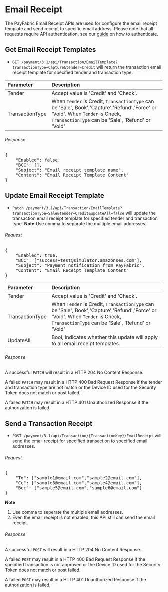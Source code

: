 Email Receipt
=================

The PayFabric Email Receipt APIs are used for configure the email receipt template and send receipt to specific email address.  Please note that all requests require API authentication, see our [guide](Authentication.md) on how to authenticate.

Get Email Receipt Templates
---------------------------

* `GET /payment/3.1/api/Transaction/EmailTemplate?transactionType=Capture&tender=Credit` will return the transaction email receipt template for specified tender and transaction type.

| Parameter  | Description|
| :-----------|:---------| 
| Tender | Accept value is 'Credit' and 'Check'. |
| TransactionType | When `Tender` is Credit, `TransactionType` can be 'Sale','Book','Capture','Refund','Force' or 'Void'. When `Tender` is Check, `TransactionType` can be 'Sale', 'Refund' or 'Void'|

###### Response
<pre>
{
    "Enabled": false,
    "BCC": [],
    "Subject": "Email receipt template name",
    "Content": "Email Receipt Template Content"
}  
</pre>

Update Email Receipt Template
-----------------------------
* `Patch /payment/3.1/api/Transaction/EmailTemplate?transactionType=Sale&tender=Credit&updateAll=false` will update the transaction email receipt template for specified tender and transaction type. <b>Note:</b>Use comma to separate the multiple email addresses.

###### Request
<pre>
{
    "Enabled": true,
    "BCC": ["success+test@simulator.amazonses.com"],
    "Subject": "Payment notification from PayFabric",
    "Content": "Email Receipt Template Content"
}
</pre>
| Parameter  | Description|
| :-----------|:---------| 
| Tender | Accept value is 'Credit' and 'Check'. |
| TransactionType | When `Tender` is Credit, `TransactionType` can be 'Sale','Book','Capture','Refund','Force' or 'Void'. When `Tender` is Check, `TransactionType` can be 'Sale', 'Refund' or 'Void'|
| UpdateAll|Bool, Indicates whether this update will apply to all email receipt templates.  |

###### Response
A successful `PATCH` will result in a HTTP 204 No Content Response.

A failed `PATCH` may result in a HTTP 400 Bad Request Response if the tender and transaction type are not match or the Device ID used for the Security Token does not match or post failed.

A failed `PATCH` may result in a HTTP 401 Unauthorized Response if the authorization is failed.

Send a Transaction Receipt
---------------------------
* `POST /payment/3.1/api/Transaction/{TransactionKey}/EmailReceipt` will send the email receipt for specified transaction to specified email addresses.

###### Request
<pre>
{
    "To": ["sample1@email.com","sample2@email.com"],
    "Cc": ["sample3@email.com","sample4@email.com"],
    "Bcc": ["sample5@email.com","sample6@email.com"]
}
</pre>

<b>Note</b>
1. Use comma to seperate the multiple email addresses.
2. Even the email receipt is not enabled, this API still can send the email receipt.

###### Response
A successful `POST` will result in a HTTP 204 No Content Response.

A failed `POST` may result in a HTTP 400 Bad Request Response if the specified transaction is not approved or the Device ID used for the Security Token does not match or post failed.

A failed `POST` may result in a HTTP 401 Unauthorized Response if the authorization is failed.
